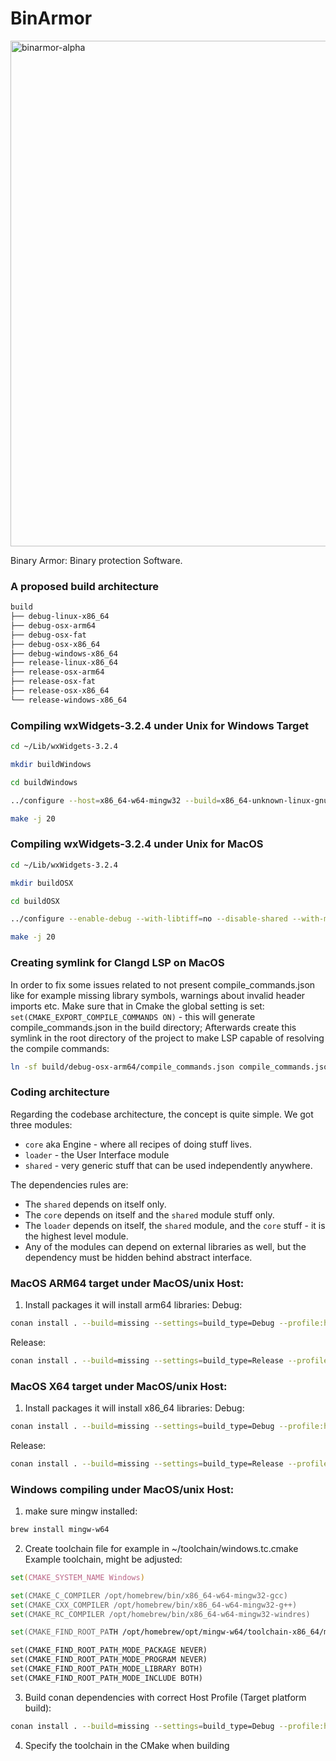 # BinArmor
<img width="809" alt="binarmor-alpha" src="https://github.com/n0rthern-light/binarmor/assets/45363185/2626f691-f911-4850-97ff-1f16da38d7fe">

Binary Armor: Binary protection Software.

### A proposed build architecture
```zsh
build
├── debug-linux-x86_64
├── debug-osx-arm64
├── debug-osx-fat
├── debug-osx-x86_64
├── debug-windows-x86_64
├── release-linux-x86_64
├── release-osx-arm64
├── release-osx-fat
├── release-osx-x86_64
└── release-windows-x86_64
```

### Compiling wxWidgets-3.2.4 under Unix for Windows Target
```zsh
cd ~/Lib/wxWidgets-3.2.4
```

```zsh
mkdir buildWindows
```

```zsh
cd buildWindows
```

```zsh
../configure --host=x86_64-w64-mingw32 --build=x86_64-unknown-linux-gnu --with-msw --disable-shared --enable-debug
```

```zsh
make -j 20
```

### Compiling wxWidgets-3.2.4 under Unix for MacOS
```zsh
cd ~/Lib/wxWidgets-3.2.4
```

```zsh
mkdir buildOSX
```

```zsh
cd buildOSX
```

```zsh
../configure --enable-debug --with-libtiff=no --disable-shared --with-macosx-version-min=10.10 --enable-universal_binary=x86_64,arm64
```

```zsh
make -j 20
```

### Creating symlink for Clangd LSP on MacOS
In order to fix some issues related to not present compile_commands.json like for example missing library symbols, warnings about invalid header imports etc.
Make sure that in Cmake the global setting is set: `set(CMAKE_EXPORT_COMPILE_COMMANDS ON)` - this will generate compile_commands.json in the build directory;
Afterwards create this symlink in the root directory of the project to make LSP capable of resolving the compile commands:

```zsh
ln -sf build/debug-osx-arm64/compile_commands.json compile_commands.json
```

### Coding architecture
Regarding the codebase architecture, the concept is quite simple. We got three modules:
- `core` aka Engine - where all recipes of doing stuff lives.
- `loader` - the User Interface module
- `shared` - very generic stuff that can be used independently anywhere.

The dependencies rules are:
- The `shared` depends on itself only. 
- The `core` depends on itself and the `shared` module stuff only. 
- The `loader` depends on itself, the `shared` module, and the `core` stuff - it is the highest level module. 
- Any of the modules can depend on external libraries as well, but the dependency must be hidden behind abstract interface.

### MacOS ARM64 target under MacOS/unix Host:
1. Install packages it will install arm64 libraries:
Debug:
```zsh
conan install . --build=missing --settings=build_type=Debug --profile:host=conan-profiles/osx_arm64.ini
```

Release:
```zsh
conan install . --build=missing --settings=build_type=Release --profile:host=conan-profiles/osx_arm64.ini
```

### MacOS X64 target under MacOS/unix Host:
1. Install packages it will install x86_64 libraries:
Debug:
```zsh
conan install . --build=missing --settings=build_type=Debug --profile:host=conan-profiles/osx_x64.ini
```

Release:
```zsh
conan install . --build=missing --settings=build_type=Release --profile:host=conan-profiles/osx_x64.ini
```

### Windows compiling under MacOS/unix Host:
1. make sure mingw installed:
```zsh
brew install mingw-w64
```

2. Create toolchain file for example in ~/toolchain/windows.tc.cmake
Example toolchain, might be adjusted:
```zsh
set(CMAKE_SYSTEM_NAME Windows)

set(CMAKE_C_COMPILER /opt/homebrew/bin/x86_64-w64-mingw32-gcc)
set(CMAKE_CXX_COMPILER /opt/homebrew/bin/x86_64-w64-mingw32-g++)
set(CMAKE_RC_COMPILER /opt/homebrew/bin/x86_64-w64-mingw32-windres)

set(CMAKE_FIND_ROOT_PATH /opt/homebrew/opt/mingw-w64/toolchain-x86_64/mingw)

set(CMAKE_FIND_ROOT_PATH_MODE_PACKAGE NEVER)
set(CMAKE_FIND_ROOT_PATH_MODE_PROGRAM NEVER)
set(CMAKE_FIND_ROOT_PATH_MODE_LIBRARY BOTH)
set(CMAKE_FIND_ROOT_PATH_MODE_INCLUDE BOTH)
```

3. Build conan dependencies with correct Host Profile (Target platform build):
```zsh
conan install . --build=missing --settings=build_type=Debug --profile:host=conan-profiles/windows_x64.ini
```

4. Specify the toolchain in the CMake when building
